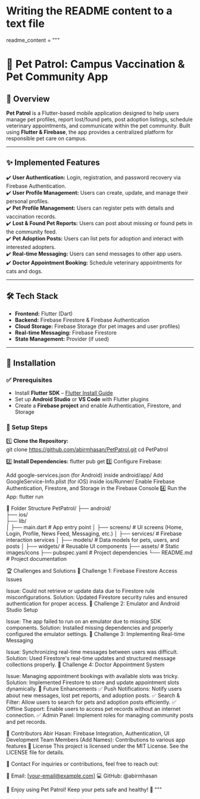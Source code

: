 # Writing the README content to a text file

readme_content = """
# 🐾 Pet Patrol: Campus Vaccination & Pet Community App  

## 📌 Overview  
**Pet Patrol** is a Flutter-based mobile application designed to help users manage pet profiles, report lost/found pets, post adoption listings, schedule veterinary appointments, and communicate within the pet community. Built using **Flutter & Firebase**, the app provides a centralized platform for responsible pet care on campus.  

---

## ✨ Implemented Features  

✔️ **User Authentication:** Login, registration, and password recovery via Firebase Authentication.  
✔️ **User Profile Management:** Users can create, update, and manage their personal profiles.  
✔️ **Pet Profile Management:** Users can register pets with details and vaccination records.  
✔️ **Lost & Found Pet Reports:** Users can post about missing or found pets in the community feed.  
✔️ **Pet Adoption Posts:** Users can list pets for adoption and interact with interested adopters.  
✔️ **Real-time Messaging:** Users can send messages to other app users.  
✔️ **Doctor Appointment Booking:** Schedule veterinary appointments for cats and dogs.  

---

## 🛠️ Tech Stack  

- **Frontend:** Flutter (Dart)  
- **Backend:** Firebase Firestore & Firebase Authentication  
- **Cloud Storage:** Firebase Storage (for pet images and user profiles)  
- **Real-time Messaging:** Firebase Firestore  
- **State Management:** Provider (if used)  

---

## 🚀 Installation  

### ✅ Prerequisites  

- Install **Flutter SDK** – [Flutter Install Guide](https://flutter.dev/docs/get-started/install)  
- Set up **Android Studio** or **VS Code** with Flutter plugins  
- Create a **Firebase project** and enable Authentication, Firestore, and Storage  

### 🔧 Setup Steps  

1️⃣ **Clone the Repository:**  
git clone https://github.com/abirmhasan/PetPatrol.git
cd PetPatrol

2️⃣ **Install Dependencies:**
flutter pub get
3️⃣ Configure Firebase:

Add google-services.json (for Android) inside android/app/
Add GoogleService-Info.plist (for iOS) inside ios/Runner/
Enable Firebase Authentication, Firestore, and Storage in the Firebase Console
4️⃣ Run the App:
flutter run


📁 Folder Structure
PetPatrol/
├── android/             
├── ios/                
├── lib/                 
│   ├── main.dart        # App entry point
│   ├── screens/         # UI screens (Home, Login, Profile, News Feed, Messaging, etc.)
│   ├── services/        # Firebase interaction services
│   ├── models/          # Data models for pets, users, and posts
│   ├── widgets/         # Reusable UI components
├── assets/              # Static images/icons
├── pubspec.yaml         # Project dependencies
└── README.md            # Project documentation

🏆 Challenges and Solutions
🔹 Challenge 1: Firebase Firestore Access Issues

Issue: Could not retrieve or update data due to Firestore rule misconfigurations.
Solution: Updated Firestore security rules and ensured authentication for proper access.
🔹 Challenge 2: Emulator and Android Studio Setup

Issue: The app failed to run on an emulator due to missing SDK components.
Solution: Installed missing dependencies and properly configured the emulator settings.
🔹 Challenge 3: Implementing Real-time Messaging

Issue: Synchronizing real-time messages between users was difficult.
Solution: Used Firestore's real-time updates and structured message collections properly.
🔹 Challenge 4: Doctor Appointment System

Issue: Managing appointment bookings with available slots was tricky.
Solution: Implemented Firestore to store and update appointment slots dynamically.
🎯 Future Enhancements
✅ Push Notifications: Notify users about new messages, lost pet reports, and adoption posts.
✅ Search & Filter: Allow users to search for pets and adoption posts efficiently.
✅ Offline Support: Enable users to access pet records without an internet connection.
✅ Admin Panel: Implement roles for managing community posts and pet records.

👥 Contributors
Abir Hasan: Firebase Integration, Authentication, UI Development
Team Members (Add Names): Contributions to various app features
📜 License
This project is licensed under the MIT License. See the LICENSE file for details.

📩 Contact
For inquiries or contributions, feel free to reach out:

📧 Email: [your-email@example.com]
💻 GitHub: @abirmhasan

🚀 Enjoy using Pet Patrol! Keep your pets safe and healthy! 🐾 """
